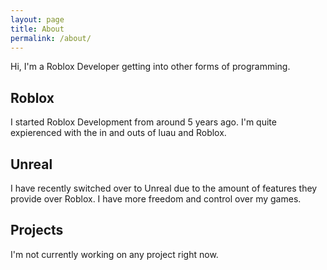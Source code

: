 ```yaml
---
layout: page
title: About
permalink: /about/
---
```


Hi, I'm a Roblox Developer getting into other forms of programming.

## Roblox
I started Roblox Development from around 5 years ago. I'm quite expierenced with the in and outs of luau and Roblox.

## Unreal
I have recently switched over to Unreal due to the amount of features they provide over Roblox. I have more freedom and control over my games.

## Projects
I'm not currently working on any project right now.
